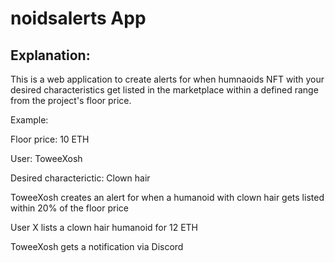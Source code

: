 # noidsalerts App

## Explanation:

This is a web application to create alerts for when humnaoids NFT with your desired characteristics get listed in the marketplace within a defined range from the project's floor price.

Example:

Floor price: 10 ETH

User: ToweeXosh

Desired characterictic: Clown hair


ToweeXosh creates an alert for when a humanoid with clown hair gets listed within 20% of the floor price

User X lists a clown hair humanoid for 12 ETH

ToweeXosh gets a notification via Discord

